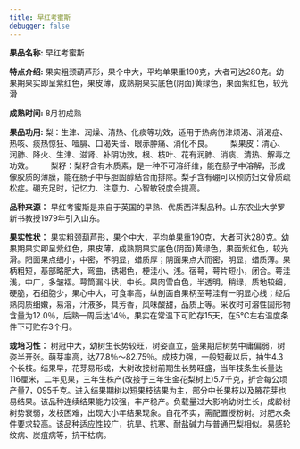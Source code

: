 ```yaml
---
title: 早红考蜜斯
debugger: false
---
```


**果品名称:** 早红考蜜斯

**特点介绍:** 果实粗颈葫芦形，果个中大，平均单果重190克，大者可达280克。幼果期果实即呈紫红色，果皮薄，成熟期果实底色(阴面)黄绿色，果面紫红色，较光滑

**成熟时间:** 8月初成熟

**果品功用:** 梨：生津、润燥、清热、化痰等功效，适用于热病伤津烦渴、消渴症、热咳、痰热惊狂、噎膈、口渴失音、眼赤肿痛、消化不良。 　　梨果皮：清心、润肺、降火、生津、滋肾、补阴功效。根、枝叶、花有润肺、消痰、清热、解毒之功效。 　　梨籽：梨籽含有木质素，是一种不可溶纤维，能在肠子中溶解，形成像胶质的薄膜，能在肠子中与胆固醇结合而排除。梨子含有硼可以预防妇女骨质疏松症。硼充足时，记忆力、注意力、心智敏锐度会提高。

**品种来源：** 早红考蜜斯是来自于英国的早熟、优质西洋梨品种。山东农业大学罗新书教授1979年引入山东。

**果实性状：** 果实粗颈葫芦形，果个中大，平均单果重190克，大者可达280克。幼果期果实即呈紫红色，果皮薄，成熟期果实底色(阴面)黄绿色，果面紫红色，较光滑。阳面果点细小，中密，不明显，蜡质厚；阴面果点大而密，明显，蜡质薄。果柄粗短，基部略肥大，弯曲，锈褐色，梗洼小、浅。宿萼，萼片短小，闭合。萼洼浅，中广，多皱褶。萼筒漏斗状，中长。果肉雪白色，半透明，稍绿，质地较细，硬脆，石细胞少，果心中大，可食率高，纵剖面自果柄至萼洼有一明显心线；经后熟肉质细嫩，易溶，汁液多，具芳香，风味酸甜，品质上等。采收时可溶性固形物含量为12.0％，后熟一周后达14％。果实在常温下可贮存15天，在5℃左右温度条件下可贮存3个月。

**栽培习性：** 树冠中大，幼树生长势较旺，树姿直立，盛果期后树势中庸偏弱，树姿半开张。萌芽率高，达77.8％～82.75％。成枝力强，一般短截以后，抽生4.3个长枝。结果早，花芽易形成，大树改接树前期生长势旺盛，当年枝条生长量达116厘米，二年见果，三年生株产(改接于三年生金花梨树上)5.7千克，折合每公顷产量7，095千克。进入结果期树以短果枝结果为主，部分中长果枝以及腋花芽也易结果。该品种连续结果能力较强，丰产稳产。负载量过大影响幼树生长，成龄树树势衰弱，发枝困难，出现大小年结果现象。自花不实，需配置授粉树。对肥水条件要求较高。该品种适应性较广，抗旱、抗寒、耐盐碱力与普通巴梨相似。易感轮纹病、炭疽病等，抗干枯病。